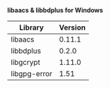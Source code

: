**libaacs & libbdplus for Windows**

| Library       | Version              |
|---------------| ---------------------|
| libaacs       | 0.11.1               |
| libbdplus     | 0.2.0                |
| libgcrypt     | 1.11.0               |
| libgpg-error  | 1.51                 |
